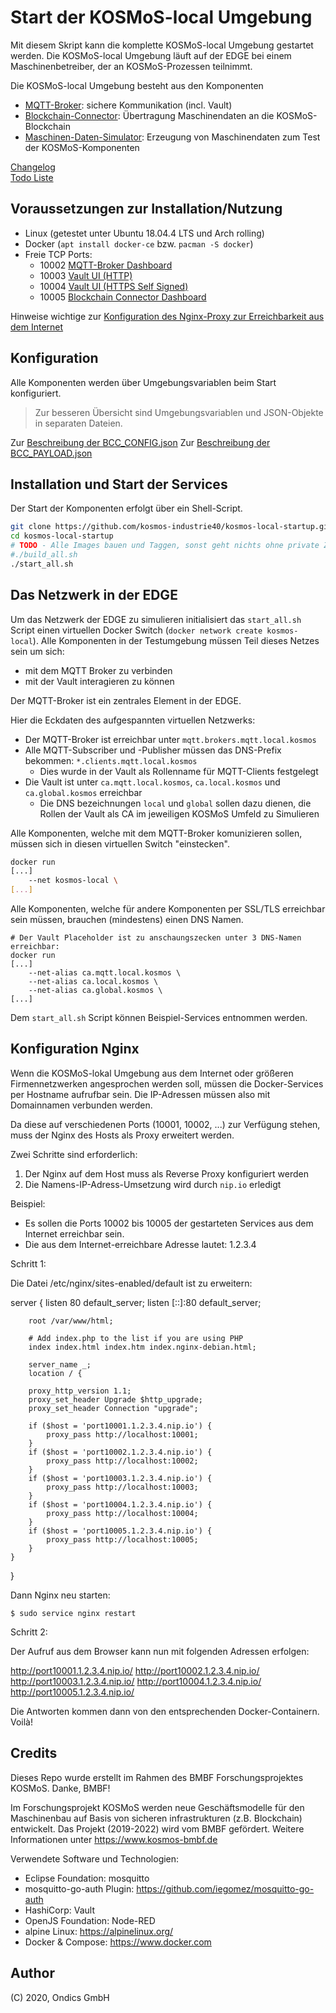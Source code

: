# Start der KOSMoS-local Umgebung

Mit diesem Skript kann die komplette KOSMoS-local Umgebung gestartet werden. Die KOSMoS-local Umgebung läuft auf der EDGE bei einem Maschinenbetreiber, der an KOSMoS-Prozessen teilnimmt.

Die KOSMoS-local Umgebung besteht aus den Komponenten

* [MQTT-Broker](https://github.com/kosmos-industrie40/kosmos-local-mqtt-broker): sichere Kommunikation (incl. Vault)
* [Blockchain-Connector](https://github.com/kosmos-industrie40/kosmos-local-blockchain-connector): Übertragung Maschinendaten an die KOSMoS-Blockchain
* [Maschinen-Daten-Simulator](https://github.com/kosmos-industrie40/kosmos-local-machine-simulator): Erzeugung von Maschinendaten zum Test der KOSMoS-Komponenten


[Changelog](./CHANGELOG.md)  
[Todo Liste](./TODO.md)  
  

## Voraussetzungen zur Installation/Nutzung

* Linux (getestet unter Ubuntu 18.04.4 LTS und Arch rolling)
* Docker (`apt install docker-ce` bzw. `pacman -S docker`)
* Freie TCP Ports: 
    * 10002 [MQTT-Broker Dashboard](http://localhost:10002/ui)
    * 10003 [Vault UI (HTTP)](http://localhost:10003/ui)
    * 10004 [Vault UI (HTTPS Self Signed)](https://localhost:10004)
    * 10005 [Blockchain Connector Dashboard](http://localhost:10005/ui)

Hinweise wichtige zur [Konfiguration des Nginx-Proxy zur Erreichbarkeit aus dem Internet](#konfiguration-nginx)

## Konfiguration
  
Alle Komponenten werden über Umgebungsvariablen beim Start konfiguriert.

> Zur besseren Übersicht sind Umgebungsvariablen und JSON-Objekte in separaten Dateien.

Zur [Beschreibung der BCC_CONFIG.json](https://github.com/kosmos-industrie40/kosmos-local-blockchain-connector/blob/master/docs/BCC_CONFIG.MD)
Zur [Beschreibung der BCC_PAYLOAD.json](https://github.com/kosmos-industrie40/kosmos-local-blockchain-connector/blob/master/docs/BCC_PAYLOAD.MD)

## Installation und Start der Services

Der Start der Komponenten erfolgt über ein Shell-Script.

```bash
git clone https://github.com/kosmos-industrie40/kosmos-local-startup.git
cd kosmos-local-startup
# TODO - Alle Images bauen und Taggen, sonst geht nichts ohne private Zugangsdaten!
#./build_all.sh
./start_all.sh
``` 
  
  
## Das Netzwerk in der EDGE


Um das Netzwerk der EDGE zu simulieren initialisiert das `start_all.sh` Script einen virtuellen Docker Switch (`docker network create kosmos-local`).
Alle Komponenten in der Testumgebung müssen Teil dieses Netzes sein um sich:
* mit dem MQTT Broker zu verbinden
* mit der Vault interagieren zu können

Der MQTT-Broker ist ein zentrales Element in der EDGE.

Hier die Eckdaten des aufgespannten virtuellen Netzwerks:    
* Der MQTT-Broker ist erreichbar unter `mqtt.brokers.mqtt.local.kosmos`  
* Alle MQTT-Subscriber und -Publisher müssen das DNS-Prefix bekommen: `*.clients.mqtt.local.kosmos`  
  * Dies wurde in der Vault als Rollenname für MQTT-Clients festgelegt
* Die Vault ist unter `ca.mqtt.local.kosmos`, `ca.local.kosmos` und `ca.global.kosmos` erreichbar  
  * Die DNS bezeichnungen `local` und `global` sollen dazu dienen, die Rollen der Vault als CA im jeweiligen KOSMoS Umfeld zu Simulieren


Alle Komponenten, welche mit dem MQTT-Broker komunizieren sollen, müssen sich in diesen virtuellen Switch "einstecken".
```bash
docker run
[...]
    --net kosmos-local \
[...]
```

Alle Komponenten, welche für andere Komponenten per SSL/TLS erreichbar sein müssen, brauchen (mindestens) einen DNS Namen.  
```
# Der Vault Placeholder ist zu anschaungszecken unter 3 DNS-Namen erreichbar:
docker run 
[...]
    --net-alias ca.mqtt.local.kosmos \
    --net-alias ca.local.kosmos \
    --net-alias ca.global.kosmos \
[...]
```

Dem `start_all.sh` Script können Beispiel-Services entnommen werden.


## Konfiguration Nginx

Wenn die KOSMoS-lokal Umgebung aus dem Internet oder größeren Firmennetzwerken angesprochen 
werden soll, müssen die Docker-Services per Hostname aufrufbar sein. Die IP-Adressen
müssen also mit Domainnamen verbunden werden.

Da diese auf verschiedenen Ports (10001, 10002, ...) zur Verfügung stehen, muss der
Nginx des Hosts als Proxy erweitert werden.

Zwei Schritte sind erforderlich:

1. Der Nginx auf dem Host muss als Reverse Proxy konfiguriert werden
2. Die Namens-IP-Adress-Umsetzung wird durch `nip.io` erledigt

Beispiel: 

* Es sollen die Ports 10002 bis 10005 der gestarteten Services aus dem Internet erreichbar sein.
* Die aus dem Internet-erreichbare Adresse lautet: 1.2.3.4

Schritt 1:

Die Datei /etc/nginx/sites-enabled/default ist zu erweitern:

server {
        listen 80 default_server;
        listen [::]:80 default_server;

        root /var/www/html;

        # Add index.php to the list if you are using PHP
        index index.html index.htm index.nginx-debian.html;

        server_name _;
        location / {

        proxy_http_version 1.1;
        proxy_set_header Upgrade $http_upgrade;
        proxy_set_header Connection "upgrade";

        if ($host = 'port10001.1.2.3.4.nip.io') {
            proxy_pass http://localhost:10001;
        }
        if ($host = 'port10002.1.2.3.4.nip.io') {
            proxy_pass http://localhost:10002;
        }
        if ($host = 'port10003.1.2.3.4.nip.io') {
            proxy_pass http://localhost:10003;
        }
        if ($host = 'port10004.1.2.3.4.nip.io') {
            proxy_pass http://localhost:10004;
        }
        if ($host = 'port10005.1.2.3.4.nip.io') {
            proxy_pass http://localhost:10005;
        }
    }
}

Dann Nginx neu starten:
   
    $ sudo service nginx restart

Schritt 2:

Der Aufruf aus dem Browser kann nun mit folgenden Adressen erfolgen:

http://port10001.1.2.3.4.nip.io/
http://port10002.1.2.3.4.nip.io/
http://port10003.1.2.3.4.nip.io/
http://port10004.1.2.3.4.nip.io/
http://port10005.1.2.3.4.nip.io/

Die Antworten kommen dann von den entsprechenden Docker-Containern. Voilà!

## Credits

Dieses Repo wurde erstellt im Rahmen des BMBF Forschungsprojektes KOSMoS. Danke, BMBF!

Im Forschungsprojekt KOSMoS werden neue Geschäftsmodelle für den Maschinenbau auf Basis von sicheren infrastrukturen (z.B. Blockchain) entwickelt. Das Projekt (2019-2022) wird vom BMBF gefördert. Weitere Informationen unter https://www.kosmos-bmbf.de

Verwendete Software und Technologien:

* Eclipse Foundation: mosquitto
* mosquitto-go-auth Plugin: https://github.com/iegomez/mosquitto-go-auth
* HashiCorp: Vault
* OpenJS Foundation: Node-RED
* alpine Linux: https://alpinelinux.org/
* Docker & Compose: https://www.docker.com

## Author

(C) 2020, Ondics GmbH
